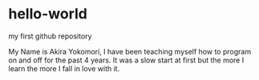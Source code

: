 # hello-world
my first github repository


My Name is Akira Yokomori, I have been teaching myself how to program on and off for the past 4 years.  It was a slow start at first but the more I learn the more I fall in love with it.   
